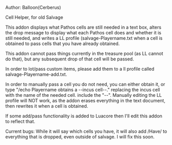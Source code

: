 Author: Balloon(Cerberus)

Cell Helper, for old Salvage

This addon displays what Pathos cells are still needed in a text box, alters the drop message to display what each Pathos cell does and whether it is still needed, and writes a LL profile (salvage-Playername.txt when a cell is obtained to pass cells that you have already obtained.

This addon cannot pass things currently in the treasure pool (as LL cannot do that), but any subsequent drop of that cell will be passed. 

In order to lot/pass custom items, please add them to a ll profile called salvage-Playername-add.txt. 

In order to manually pass a cell you do not need, you can either obtain it, or type "/echo Playername obtains a --incus cell--." replacing the incus cell with the name of the needed cell. include the "--". Manually editing the LL profile will NOT work, as the addon erases everything in the text document, then rewrites it when a cell is obtained.

If some add/pass functionality is added to Luacore then I'll edit this addon to reflect that. 

Current bugs: While it will say which cells you have, it will also add /Have/ to everything that is dropped, even outside of salvage. I will fix this soon.



